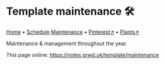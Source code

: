 # Template maintenance 🛠️

[Home](https://notes.grwd.uk/template/) • [Schedule](https://notes.grwd.uk/template/schedule) [Maintenance](https://notes.grwd.uk/template/maintenance) • [Pinterest↗](https://pinterest.co.uk/NatureWorksGarden/) • [Plants↗](https://bit.ly/natureworks-plants)

Maintenance & management throughout the year.

This page online: <https://notes.grwd.uk/template/maintenance>
